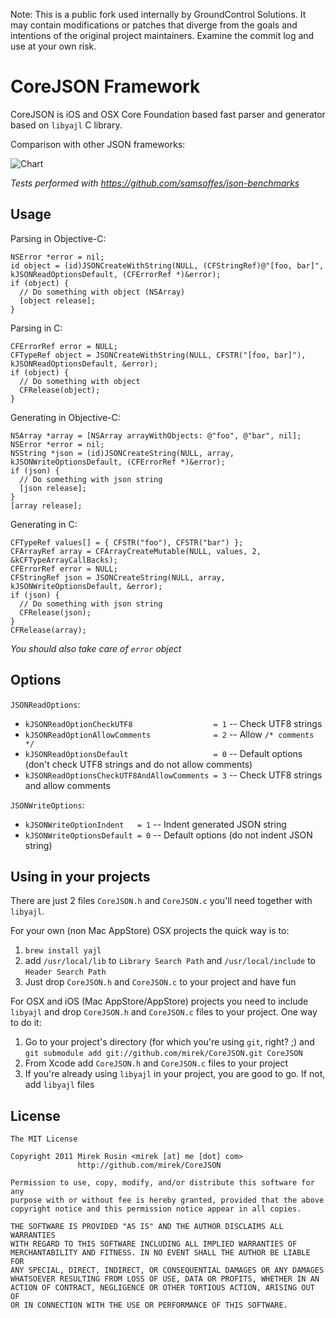 Note: This is a public fork used internally by GroundControl Solutions. It may contain modifications or patches that diverge from the goals and intentions of the original project maintainers. Examine the commit log and use at your own risk.

# CoreJSON Framework

CoreJSON is iOS and OSX Core Foundation based fast parser and generator based on `libyajl` C library.

Comparison with other JSON frameworks:

![Chart](http://chart.apis.google.com/chart?chf=bg,s,67676700&chxl=1:|TouchJSON|JSON+Framework|YAJL|Apple+JSON|CoreJSON|JSONKit&chxr=0,0,60&chxt=x,y&chbh=a&chs=300x165&cht=bhg&chco=94AAC8&chds=0,237.904&chd=t:46.582,63.192,128.143,129.231,154.504,237.904&chtt=1+Iteration%2C+iPhone+4+iOS+4.2.1)

_Tests performed with https://github.com/samsoffes/json-benchmarks_

## Usage

Parsing in Objective-C:

    NSError *error = nil;
    id object = (id)JSONCreateWithString(NULL, (CFStringRef)@"[foo, bar]", kJSONReadOptionsDefault, (CFErrorRef *)&error);
    if (object) {
      // Do something with object (NSArray)
      [object release];
    }

Parsing in C:

    CFErrorRef error = NULL;
    CFTypeRef object = JSONCreateWithString(NULL, CFSTR("[foo, bar]"), kJSONReadOptionsDefault, &error);
    if (object) {
      // Do something with object
      CFRelease(object);
    }

Generating in Objective-C:

    NSArray *array = [NSArray arrayWithObjects: @"foo", @"bar", nil];
    NSError *error = nil;
    NSString *json = (id)JSONCreateString(NULL, array, kJSONWriteOptionsDefault, (CFErrorRef *)&error);
    if (json) {
      // Do something with json string
      [json release];
    }
    [array release];

Generating in C:

    CFTypeRef values[] = { CFSTR("foo"), CFSTR("bar") };
    CFArrayRef array = CFArrayCreateMutable(NULL, values, 2, &kCFTypeArrayCallBacks);
    CFErrorRef error = NULL;
    CFStringRef json = JSONCreateString(NULL, array, kJSONWriteOptionsDefault, &error);
    if (json) {
      // Do something with json string
      CFRelease(json);
    }
    CFRelease(array);
    
_You should also take care of `error` object_

## Options

`JSONReadOptions`:

* `kJSONReadOptionCheckUTF8                  = 1` -- Check UTF8 strings
* `kJSONReadOptionAllowComments              = 2` -- Allow `/* comments */`
* `kJSONReadOptionsDefault                   = 0` -- Default options (don't check UTF8 strings and do not allow comments)
* `kJSONReadOptionsCheckUTF8AndAllowComments = 3` -- Check UTF8 strings and allow comments

`JSONWriteOptions`:

* `kJSONWriteOptionIndent   = 1` -- Indent generated JSON string
* `kJSONWriteOptionsDefault = 0` -- Default options (do not indent JSON string)

## Using in your projects

There are just 2 files `CoreJSON.h` and `CoreJSON.c` you'll need together with `libyajl`.

For your own (non Mac AppStore) OSX projects the quick way is to:

1. `brew install yajl`
2. add `/usr/local/lib` to `Library Search Path` and `/usr/local/include` to `Header Search Path`
3. Just drop `CoreJSON.h` and `CoreJSON.c` to your project and have fun

For OSX and iOS (Mac AppStore/AppStore) projects you need to include `libyajl` and drop `CoreJSON.h` and `CoreJSON.c` files to your project.
One way to do it:

1. Go to your project's directory (for which you're using `git`, right? ;) and `git submodule add git://github.com/mirek/CoreJSON.git CoreJSON`
2. From Xcode add `CoreJSON.h` and `CoreJSON.c` files to your project
3. If you're already using `libyajl` in your project, you are good to go. If not, add `libyajl` files

## License

    The MIT License

    Copyright 2011 Mirek Rusin <mirek [at] me [dot] com>
                   http://github.com/mirek/CoreJSON
    
    Permission to use, copy, modify, and/or distribute this software for any
    purpose with or without fee is hereby granted, provided that the above
    copyright notice and this permission notice appear in all copies.

    THE SOFTWARE IS PROVIDED "AS IS" AND THE AUTHOR DISCLAIMS ALL WARRANTIES
    WITH REGARD TO THIS SOFTWARE INCLUDING ALL IMPLIED WARRANTIES OF
    MERCHANTABILITY AND FITNESS. IN NO EVENT SHALL THE AUTHOR BE LIABLE FOR
    ANY SPECIAL, DIRECT, INDIRECT, OR CONSEQUENTIAL DAMAGES OR ANY DAMAGES
    WHATSOEVER RESULTING FROM LOSS OF USE, DATA OR PROFITS, WHETHER IN AN
    ACTION OF CONTRACT, NEGLIGENCE OR OTHER TORTIOUS ACTION, ARISING OUT OF
    OR IN CONNECTION WITH THE USE OR PERFORMANCE OF THIS SOFTWARE.
